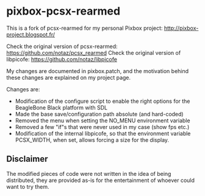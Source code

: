 pixbox-pcsx-rearmed
=========

This is a fork of pcsx-rearmed for my personal Pixbox project: http://pixbox-project.blogspot.fr/

Check the original version of pcsx-rearmed: https://github.com/notaz/pcsx_rearmed
Check the original version of libpicofe: https://github.com/notaz/libpicofe

My changes are documented in pixbox.patch, and the motivation behind these changes are explained on my project page.

Changes are:
* Modification of the configure script to enable the right options for the BeagleBone Black platform with SDL
* Made the base save/configuration path absolute (and hard-coded)
* Removed the menu when setting the NO_MENU environment variable
* Removed a few "if"s that were never used in my case (show fps etc.)
* Modification of the internal libpicofe, so that the environment variable PCSX_WIDTH, when set, allows forcing a size for the display.

Disclaimer
------------

The modified pieces of code were not written in the idea of being distributed, they are provided as-is for the entertainment of whoever could want to try them.
